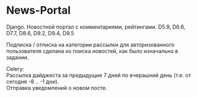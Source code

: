 # News-Portal

Django. Новостной портал с комментариями, рейтингами.
D5.9, D6.6, D7.7, D8.6, D9.2, D9.4, D9.5

Подписка / отписка на категории рассылки для авторизованного пользователя
сделана из поиска новостей, как было изначально в задании.

Celery:<br>
    Рассылка дайджеста за предыдущие 7 дней по вчерашний день (т.е. от сегодня -8 .. -1 дни).<br>
    Отправка уведомлений о новом посте.
    
